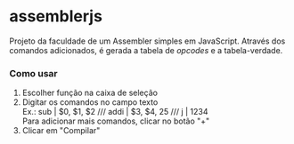 # assemblerjs

Projeto da faculdade de um Assembler simples em JavaScript. Através dos comandos adicionados, é gerada a tabela de *opcodes* e a tabela-verdade.

### Como usar

1. Escolher função na caixa de seleção
2. Digitar os comandos no campo texto  
Ex.: sub | $0, $1, $2 /// addi | $3, $4, 25 /// j | 1234  
Para adicionar mais comandos, clicar no botão "+"
3. Clicar em "Compilar"